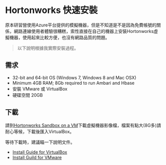 # Hortonworks 快速安裝 #

原本研習營使用Azure平台提供的模擬機器，但是不知道是不是因為免費帳號的關係，網路連線使用者體驗很糟糕，索性直接在自己的機器上安裝Hortonworks虛擬機器，使用起來比較方便，也沒有網路品質的問題。

> 以下說明根據我實際安裝過程。

## 需求 ##

- 32-bit and 64-bit OS (Windows 7, Windows 8 and Mac OSX)
- Minimum 4GB RAM; 8Gb required to run Ambari and Hbase
- 安裝 VMware 或 VirtualBox
- 硬碟空間 20GB

## 下載 ##

請到[Hortonworks Sandbox on a VM](http://hortonworks.com/products/hortonworks-sandbox/#install)下載虛擬機器影像檔，檔案有點大(8G多)請耐心等候，下載後匯入VirtualBox。

等待下載時，建議瞄一下說明文件。
- [Install Guide for VirtualBox](http://hortonworks.com/wp-content/uploads/2015/07/Import_on_Vbox_7_20_2015.pdf)
- [Install Guild for VMware](http://hortonworks.com/wp-content/uploads/2015/07/Import_on_VMware_7_20_2015.pdf)
